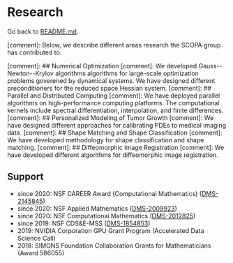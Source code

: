 # Research

Go back to [README.md](../README.md).

[comment]: Below, we describe different areas research the SCOPA group has contributed to.

[comment]: ## Numerical Optimization
[comment]: We developed Gauss--Newton--Krylov algorithms algorithms for large-scale optimization problems goverened by dynamical systems. We have designed different preconditioners for the reduced space Hessian system. 
[comment]: ## Parallel and Distributed Computing
[comment]: We have deployed parallel algorithms on high-performance computing platforms. The computational kernels include spectral differentiation, interpolation, and finite differences.
[comment]: ## Personalized Modeling of Tumor Growth
[comment]: We have designed different approaches for calibrating PDEs to medical imaging data.
[comment]: ## Shape Matching and Shape Classification
[comment]: We have developed methodology for shape classification and shape matching.
[comment]: ## Diffeomorphic Image Registration
[comment]: We have developed different algorithms for diffeomorphic image registration.


## Support
* since 2020: NSF CAREER Award (Computational Mathematics) ([DMS-2145845](https://www.nsf.gov/awardsearch/showAward?AWD_ID=2145845))
* since 2020: NSF Applied Mathematics ([DMS-2009923](https://www.nsf.gov/awardsearch/showAward?AWD_ID=2009923))
* since 2020: NSF Computational Mathematics ([DMS-2012825](https://www.nsf.gov/awardsearch/showAward?AWD_ID=2012825))
* since 2019: NSF CDS&E-MSS ([DMS-1854853](https://www.nsf.gov/awardsearch/showAward?AWD_ID=1854853))
* 2019: NVIDIA Corporation GPU Grant Program (Accelerated Data Science Call)
* 2018: SIMONS Foundation Collaboration Grants for Mathematicians (Award 586055)
